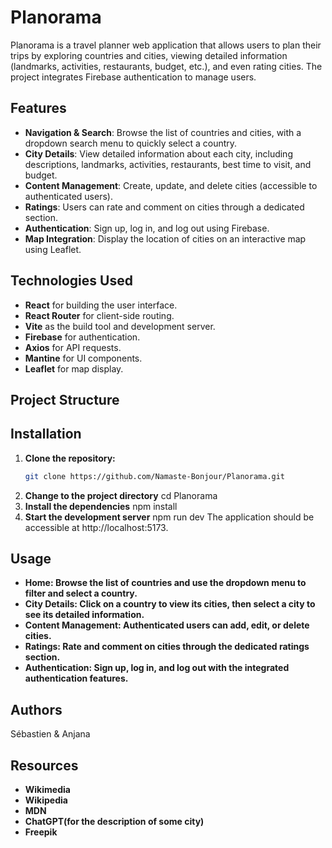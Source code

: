 # Planorama

Planorama is a travel planner web application that allows users to plan their trips by exploring countries and cities, viewing detailed information (landmarks, activities, restaurants, budget, etc.), and even rating cities. The project integrates Firebase authentication to manage users.

## Features

- **Navigation & Search**: Browse the list of countries and cities, with a dropdown search menu to quickly select a country.
- **City Details**: View detailed information about each city, including descriptions, landmarks, activities, restaurants, best time to visit, and budget.
- **Content Management**: Create, update, and delete cities (accessible to authenticated users).
- **Ratings**: Users can rate and comment on cities through a dedicated section.
- **Authentication**: Sign up, log in, and log out using Firebase.
- **Map Integration**: Display the location of cities on an interactive map using Leaflet.

## Technologies Used

- **React** for building the user interface.
- **React Router** for client-side routing.
- **Vite** as the build tool and development server.
- **Firebase** for authentication.
- **Axios** for API requests.
- **Mantine** for UI components.
- **Leaflet** for map display.

## Project Structure

## Installation

1. **Clone the repository:**
   ```bash
   git clone https://github.com/Namaste-Bonjour/Planorama.git
   ```
2. **Change to the project directory**
   cd Planorama
3. **Install the dependencies**
   npm install
4. **Start the development server**
   npm run dev
   The application should be accessible at http://localhost:5173.

## **Usage**

- **Home: Browse the list of countries and use the dropdown menu to filter and select a country.**
- **City Details: Click on a country to view its cities, then select a city to see its detailed information.**
- **Content Management: Authenticated users can add, edit, or delete cities.**
- **Ratings: Rate and comment on cities through the dedicated ratings section.**
- **Authentication: Sign up, log in, and log out with the integrated authentication features.**

## **Authors**

Sébastien & Anjana

## **Resources**

- **Wikimedia**
- **Wikipedia**
- **MDN**
- **ChatGPT(for the description of some city)**
- **Freepik**
